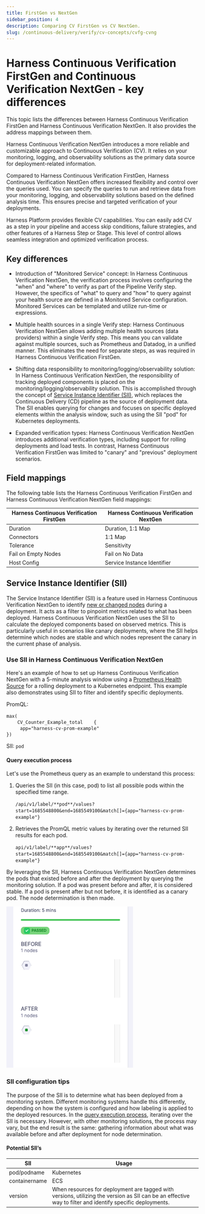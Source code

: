 ```yaml
---
title: FirstGen vs NextGen
sidebar_position: 4
description: Comparing CV FirstGen vs CV NextGen. 
slug: /continuous-delivery/verify/cv-concepts/cvfg-cvng
---
```


# Harness Continuous Verification FirstGen and Continuous Verification NextGen - key differences 

This topic lists the differences between Harness Continuous Verification FirstGen and Harness Continuous Verification NextGen. It also provides the address mappings between them.

Harness Continuous Verification NextGen introduces a more reliable and customizable approach to Continuous Verification (CV). It relies on your monitoring, logging, and observability solutions as the primary data source for deployment-related information.

Compared to Harness Continuous Verification FirstGen, Harness Continuous Verification NextGen offers increased flexibility and control over the queries used. You can specify the queries to run and retrieve data from your monitoring, logging, and observability solutions based on the defined analysis time. This ensures precise and targeted verification of your deployments.

Harness Platform provides flexible CV capabilities. You can easily add CV as a step in your pipeline and access skip conditions, failure strategies, and other features of a Harness Step or Stage. This level of control allows seamless integration and optimized verification process.

## Key differences

* Introduction of "Monitored Service" concept: In Harness Continuous Verification NextGen, the verification process involves configuring the "when" and "where" to verify as part of the Pipeline Verify step. However, the specifics of "what" to query and "how" to query against your health source are defined in a Monitored Service configuration. Monitored Services can be templated and utilize run-time or expressions.

* Multiple health sources in a single Verify step: Harness Continuous Verification NextGen allows adding multiple health sources (data providers) within a single Verify step. This means you can validate against multiple sources, such as Prometheus and Datadog, in a unified manner. This eliminates the need for separate steps, as was required in Harness Continuous Verification FirstGen.

* Shifting data responsibility to monitoring/logging/observability solution: In Harness Continuous Verification NextGen, the responsibility of tracking deployed components is placed on the monitoring/logging/observability solution. This is accomplished through the concept of [Service Instance Identifier (SII)](#service-instance-identifier-sii), which replaces the Continuous Delivery (CD) pipeline as the source of deployment data. The SII enables querying for changes and focuses on specific deployed elements within the analysis window, such as using the SII "pod" for Kubernetes deployments.

* Expanded verification types: Harness Continuous Verification NextGen introduces additional verification types, including support for rolling deployments and load tests. In contrast, Harness Continuous Verification FirstGen was limited to "canary" and "previous" deployment scenarios.

## Field mappings

The following table lists the Harness Continuous Verification FirstGen and Harness Continuous Verification NextGen field mappings:

| **Harness Continuous Verification FirstGen**            | **Harness Continuous Verification NextGen**                    |
|---------------------|-----------------------------|
| Duration            | Duration, 1:1 Map           |
| Connectors          | 1:1 Map                     |
| Tolerance           | Sensitivity                 |
| Fail on Empty Nodes | Fail on No Data             |
| Host Config         | Service Instance Identifier |

## Service Instance Identifier (SII)

The Service Instance Identifier (SII) is a feature used in Harness Continuous Verification NextGen to identify [new or changed nodes](https://developer.harness.io/docs/continuous-delivery/verify/cv-results/interpret-metric-results#nodes-section) during a deployment. It acts as a filter to pinpoint metrics related to what has been deployed. Harness Continuous Verification NextGen uses the SII to calculate the deployed components based on observed metrics. This is particularly useful in scenarios like canary deployments, where the SII helps determine which nodes are stable and which nodes represent the canary in the current phase of analysis.

### Use SII in Harness Continuous Verification NextGen

Here's an example of how to set up Harness Continuous Verification NextGen with a 5-minute analysis window using a [Prometheus Health Source](https://developer.harness.io/docs/continuous-delivery/verify/configure-cv/verify-deployments-with-prometheus) for a rolling deployment to a Kubernetes endpoint. This example also demonstrates using SII to filter and identify specific deployments.

PromQL:

```
max(
    CV_Counter_Example_total    {
   	 app="harness-cv-prom-example"
})
```

SII: `pod`

#### Query execution process

Let's use the Prometheus query as an example to understand this process:
 
1. Queries the SII (in this case, pod) to list all possible pods within the specified time range.
   
   `/api/v1/label/**pod**/values?start=1685548800&end=1685549100&match[]={app="harness-cv-prom-example"}`

2. Retrieves the PromQL metric values by iterating over the returned SII results for each pod.
   
   `api/v1/label/**app**/values?start=1685548800&end=1685549100&match[]={app="harness-cv-prom-example"}`

By leveraging the SII, Harness Continuous Verification NextGen determines the pods that existed before and after the deployment by querying the monitoring solution. If a pod was present before and after, it is considered stable. If a pod is present after but not before, it is identified as a canary pod. The node determination is then made.

![CV Nodes](static/cvfg_cvng/nodes.png)	

### SII configuration tips

The purpose of the SII is to determine what has been deployed from a monitoring system. Different monitoring systems handle this differently, depending on how the system is configured and how labeling is applied to the deployed resources. In the [query execution process](#query-execution-process), iterating over the SII is necessary. However, with other monitoring solutions, the process may vary, but the end result is the same: gathering information about what was available before and after deployment for node determination.

#### Potential SII’s

| **SII**       | **Usage**                                                                             |
|---------------|-------------------------------------------------------------------------------------|
| pod/podname   | Kubernetes                                                                          |
| containername | ECS                                                                                 |
| version       | When resources for deployment are tagged with versions, utilizing the version as SII can be an effective way to filter and identify specific deployments. |

